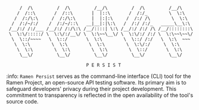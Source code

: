 ```      ___           ___           ___           ___           ___     
     /  /\         /  /\         /__/\         /  /\         /__/\    
    /  /::\       /  /::\       |  |::\       /  /:/_        \  \:\   
   /  /:/\:\     /  /:/\:\      |  |:|:\     /  /:/ /\        \  \:\  
  /  /:/~/:/    /  /:/~/::\   __|__|:|\:\   /  /:/ /:/_   _____\__\:\ 
 /__/:/ /:/___ /__/:/ /:/\:\ /__/::::| \:\ /__/:/ /:/ /\ /__/::::::::\
 \  \:\/:::::/ \  \:\/:/__\/ \  \:\~~\__\/ \  \:\/:/ /:/ \  \:\~~\~~\/
  \  \::/~~~~   \  \::/       \  \:\        \  \::/ /:/   \  \:\  ~~~ 
   \  \:\        \  \:\        \  \:\        \  \:\/:/     \  \:\     
    \  \:\        \  \:\        \  \:\        \  \::/       \  \:\    
     \__\/         \__\/         \__\/         \__\/         \__\/  

                              P E R S I S T 
```

:info: ```Ramen Persist``` serves as the command-line interface (CLI) tool for the Ramen Project, an open-source API testing software. Its primary aim is to safeguard developers' privacy during their project development. This commitment to transparency is reflected in the open availability of the tool's source code.